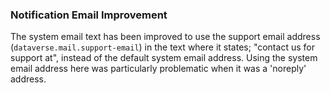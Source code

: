 ### Notification Email Improvement

The system email text has been improved to use the support email address (`dataverse.mail.support-email`) in the text where it states; "contact us for support at", instead of the default system email address.
Using the system email address here was particularly problematic when it was a 'noreply' address. 
